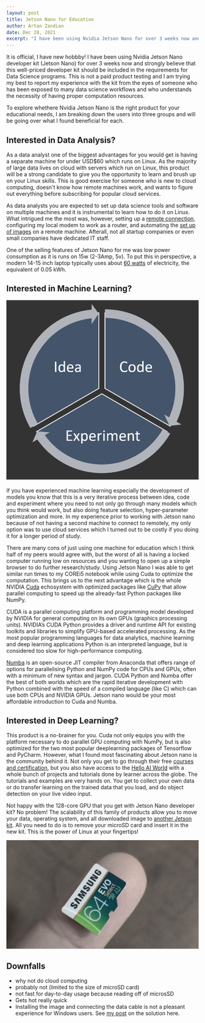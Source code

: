 ```yaml
---
layout: post
title: Jetson Nano for Education
author: Artan Zandian
date: Dec 28, 2021
excerpt: "I have been using Nvidia Jetson Nano for over 3 weeks now and strongly believe that this well-priced developer kit should be included in the requirements for Data Science programs. Let's take a look to see why."
---
```


It is official, I have new hobbby! I have been using Nvidia Jetson Nano developer kit (Jetson Nano) for over 3 weeks now and strongly believe that this well-priced developer kit should be included in the requirements for Data Science programs. This is not a paid product testing and I am trying my best to report my experience with the kit from the eyes of someone who has been exposed to many data science workflows and who understands the necessity of having proper computation resources.  

To explore whethere Nvidia Jetson Nano is the right product for your educational needs, I am breaking down the users into three groups and will be going over what I found beneficial for each.  


## Interested in Data Analysis?

As a data analyst one of the biggest advantages for you would get is having a separate machine for under USD$60 which runs on Linux. As the majority of large data lives on cloud with servers which run on Linux, this product will be a strong candidate to give you the opportunity to learn and brush up on your Linux skills. This is good exercise for someone who is new to cloud computing, doesn't know how remote machines work, and wants to figure out everything before subscribing for popular cloud services.  

As data analysts you are expected to set up data science tools and software on multiple machines and it is instrumental to learn how to do it on Linux. What intrigued me the most was, however, setting up a [remote connection](https://artanzand.github.io//Setup-Jetson-Nano/),  configuring my local modem to work as a router, and automating the [set up of images](https://artanzand.github.io//Setup-Jetson-Nano/) on a remote machine. Afterall, not all startup companies or even small companies have dedicated IT staff.  

One of the selling features of Jetson Nano for me was low power consumption as it is runs on 15w (2-3Amp, 5v). To put this in perspective, a modern 14-15 inch laptop typically uses about [60 watts](https://energyusecalculator.com/electricity_laptop.htm) of electricity, the equivalent of 0.05 kWh.


## Interested in Machine Learning?
<center><img src = "https://github.com/artanzand/artanzand.github.io/blob/master/_posts/img/idea_code_exp.PNG?raw=True"></center>
<br>
If you have experienced machine learning especially the development of models you know that this is a very iterative process between idea, code and experiment where you need to not only go through many models which you think would work, but also doing feature selection, hyper-parameter optimization and more. In my experience prior to working with Jetson nano because of not having a second machine to connect to remotely, my only option was to use cloud services which I turned out to be costly if you doing it for a longer period of study.   


There are many cons of just using one machine for education which I think half of my peers would agree with, but the worst of all is having a locked computer running low on resources and you wanting to open up a simple browser to do further research/study. Using Jetson Nano I was able to get similar run times to my COREi5 notebook while using Cuda to optimize the computation. This brings us to the next advantage which is the whole NVIDIA [Cuda](https://en.wikipedia.org/wiki/CUDA) echosystem with optimized packages like [CuPy](https://cupy.dev/) that allow parallel computing to speed up the already-fast Python packages like NumPy.  

CUDA is a parallel computing platform and programming model developed by NVIDIA for general computing on its own GPUs (graphics processing units). NVIDIA’s CUDA Python provides a driver and runtime API for existing toolkits and libraries to simplify GPU-based accelerated processing. As the most popular programming languages for data analytics, machine learning and deep learning applications Python is an interpreted language, but is considered too slow for high-performance computing.

[Numba](https://github.com/numba/numba) is an open-source JIT compiler from Anaconda that offers range of options for parallelising Python and NumPy code for CPUs and GPUs, often with a minimum of new syntax and jargon. CUDA Python and Numba offer the best of both worlds which are the rapid iterative development with Python combined with the speed of a compiled language (like C) which can use both CPUs and NVIDIA GPUs. Jetson nano would be your most affordable introduction to Cuda and Numba.


## Interested in Deep Learning?

This product is a no-brainer for you. Cuda not only equips you with the platform necessary to do parallel GPU computing with NumPy, but is also optimized for the two most popular deeplearning packages of Tensorflow and PyCharm. However, what I found most fascinating about Jetson nano is the community behind it. Not only you get to go through their free [courses and certification](https://developer.nvidia.com/embedded/learn/jetson-ai-certification-programs#submit_project), but you also have access to the [Hello AI World](https://github.com/dusty-nv/jetson-inference#video-walkthroughs) with a whole bunch of projects and tutorials done by learner across the globe. The tutorials and examples are very hands on. You get to collect your own data or do transfer learning on the trained data that you load, and do object detection on your live video input.

Not happy with the 128-core GPU that you get with Jetson Nano developer kit? No problem! The scalability of this family of products allow you to move your data, operating system, and all downloaded image to [another Jetson kit](https://www.nvidia.com/en-us/autonomous-machines/jetson-store/). All you need to do is to remove your microSD card and insert it in the new kit. This is the power of Linux at your fingertips! 
<center><img src = "https://github.com/artanzand/artanzand.github.io/blob/master/_posts/img/microSD.PNG?raw=True"></center>



## Downfalls
- why not do cloud computing
- probably not (limited to the size of microSD card)
- not fast for day-to-day usage because reading off of microsSD
- Gets hot really quick
- Installing the image and connecting the data cable is not a pleasant experience for Windows users. See [my post](https://artanzand.github.io//Setup-Jetson-Nano/) on the solution here.
